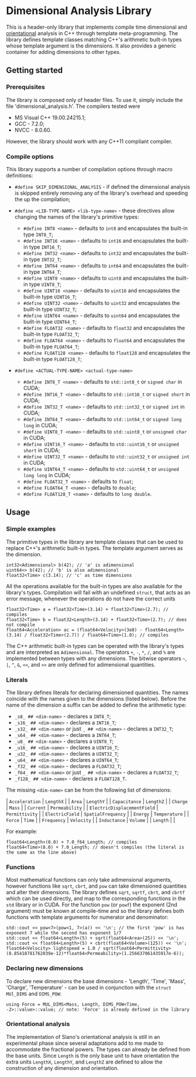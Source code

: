 # Dimensional Analysis Library

This is a header-only library that implements compile time dimensional and [orientational](https://en.wikipedia.org/wiki/Dimensional_analysis#Siano.27s_extension:_orientational_analysis) analysis in C++ through template meta-programming. The library defines template classes matching C++'s arithmetic built-in types whose template argument is the dimensions. It also provides a generic container for adding dimensions to other types.

## Getting started

### Prerequisites

The library is composed only of header files. To use it, simply include the file 'dimensional_analysis.h'. The compilers tested were

* MS Visual C++ 19.00.24215.1;
* GCC - 7.2.0;
* NVCC - 8.0.60.

However, the library should work with any C++11 compliant compiler.

### Compile options

This library supports a number of compilation options through macro definitions:

* `#define SKIP_DIMENSIONAL_ANALYSIS` - if defined the dimensional analysis is skipped entirely removing any of the library's overhead and speeding the up the compilation;

* `#define <LIB-TYPE-NAME> <lib-type-name>` - these directives allow changing the names of the library's primitive types:
  - `#define INT8 <name>` - defaults to `int8` and encapsulates the built-in type `INT8_T`;
  - `#define INT16 <name>` - defaults to `int16` and encapsulates the built-in type `INT16_T`;
  - `#define INT32 <name>` - defaults to `int32` and encapsulates the built-in type `INT32_T`;
  - `#define INT64 <name>` - defaults to `int64` and encapsulates the built-in type `INT64_T`;
  - `#define UINT8 <name>` - defaults to `uint8` and encapsulates the built-in type `UINT8_T`;
  - `#define UINT16 <name>` - defaults to `uint16` and encapsulates the built-in type `UINT16_T`;
  - `#define UINT32 <name>` - defaults to `uint32` and encapsulates the built-in type `UINT32_T`;
  - `#define UINT64 <name>` - defaults to `uint64` and encapsulates the built-in type `UINT64_T`;
  - `#define FLOAT32 <name>` - defaults to `float32` and encapsulates the built-in type `FLOAT32_T`;
  - `#define FLOAT64 <name>` - defaults to `float64` and encapsulates the built-in type `FLOAT64_T`;
  - `#define FLOAT128 <name>` - defaults to `float128` and encapsulates the built-in type `FLOAT128_T`;

* `#define <ACTUAL-TYPE-NAME> <actual-type-name>`
  - `#define INT8_T <name>` - defaults to `std::int8_t` or `signed char` in CUDA;
  - `#define INT16_T <name>` - defaults to `std::int16_t` or `signed short` in CUDA;
  - `#define INT32_T <name>` - defaults to `std::int32_t` or `signed int` in CUDA;
  - `#define INT64_T <name>` - defaults to `std::int64_t` or `signed long long` in CUDA;
  - `#define UINT8_T <name>` - defaults to `std::uint8_t` or `unsigned char` in CUDA;
  - `#define UINT16_T <name>` - defaults to `std::uint16_t` or `unsigned short` in CUDA;
  - `#define UINT32_T <name>` - defaults to `std::uint32_t` or `unsigned int` in CUDA;
  - `#define UINT64_T <name>` - defaults to `std::uint64_t` or `unsigned long long` in CUDA;
  - `#define FLOAT32_T <name>` - defaults to `float`;
  - `#define FLOAT64_T <name>` - defaults to `double`;
  - `#define FLOAT128_T <name>` - defaults to `long double`.


## Usage

### Simple examples

The primitive types in the library are template classes that can be used to replace C++'s arithmetic built-in types. The template argument serves as the dimension.

```
int32<Adimensional> b(42); // 'a' is adimensional
uint64<> b(42); // 'b' is also adimensional
float32<Time> c(3.14); // 'c' as time dimensions
```

All the operations available for the built-in types are also available for the library's types. Compilation will fail with an undefined `struct`, that acts as an error message, whenever the operations do not have the correct units

```
float32<Time> a = float32<Time>(3.14) + float32<Time>(2.7); // compiles
float32<Time> b = float32<Length>(3.14) + float32<Time>(2.7); // does not compile
float64<Acceleration> ac = (float64<Velocity>(3e8) - float64<Length>(3.14) / float32<Time>(2.7)) / float64<Time>(1.0); // compiles
```

The C++ arithmetic built-in types can be operated with the library's types and are interpreted as `Adimensional`. The operators `+`, `-`, `*`, `/`, and `%` are implemented between types with any dimensions. The bitwise operators `~`, `|`, `^`, `&`, `<<`, and `>>` are only defined for adimensional quantities.

### Literals

The library defines literals for declaring dimensioned quantities. The names coincide with the names given to the dimensions (listed below). Before the name of the dimension a suffix can be added to define the arithmetic type:

* `_s8_ ## <dim-name>` - declares a `INT8_T`;
* `_s16_ ## <dim-name>` - declares a `INT16_T`;
* `_s32_ ## <dim-name>` or just `_ ## <dim-name>` - declares a `INT32_T`;
* `_s64_ ## <dim-name>` - declares a `INT64_T`;
* `_u8_ ## <dim-name>` - declares a `UINT8_T`;
* `_u16_ ## <dim-name>` - declares a `UINT16_T`;
* `_u32_ ## <dim-name>` - declares a `UINT32_T`;
* `_u64_ ## <dim-name>` - declares a `UINT64_T`;
* `_f32_ ## <dim-name>` - declares a `FLOAT32_T`;
* `_f64_ ## <dim-name>` or just `_ ## <dim-name>` - declares a `FLOAT32_T`;
* `_f128_ ## <dim-name>` - declares a `FLOAT128_T`.

The missing `<dim-name>` can be from the following list of dimensions:

| `Acceleration`              | `LengthX`          |
| `Area`                      | `LengthY`          |
| `Capacitance`               | `LengthZ`          |
| `Charge`                    | `Mass`             |
| `Current`                   | `Permeability`     |
| `ElectricDisplacementField` | `Permittivity`     |
| `ElectricField`             | `SpatialFrequency` |
| `Energy`                    | `Temperature`      |
| `Force`                     | `Time`             |
| `Frequency`                 | `Velocity`         |
| `Inductance`                | `Volume`           |
| `Length`                    |                    |

For example:

```
float64<Length>(8.0) + 7.0_f64_Length; // compiles
float64<Time>(8.0) + 7.0_Length; // doesn't compiles (the literal is the same as the line above)
```

### Functions

Most mathematical functions can only take adimensional arguments, however functions like `sqrt`, `cbrt`, and `pow` can take dimensioned quantities and alter their dimensions. The library defines `sqrt`, `sqrtf`, `cbrt`, and `cbrtf` which can be used directly, and map to the corresponding functions in the `std` library or in CUDA.
For the function `pow` (or `powf`) the exponent (2nd argument) must be known at compile-time and so the library defines both functions with template arguments for numerator and denominator:

```
std::cout << pow<7>(pow<1, 7>(a)) << '\n'; // the first 'pow' is has exponent 7 while the second has exponent 1/7
std::cout << float64<Length>(5) + sqrt(float64<Area>(25)) << '\n';
std::cout << float64<Length>(5) + cbrt(float64<Volume>(125)) << '\n';
float64<Velocity> lightspeed = 1.0 / sqrt(float64<Permittivity>(8.85418781762039e-12)*float64<Permeability>(1.256637061435917e-6));
```

### Declaring new dimensions

To declare new dimensions the base dimensions - 'Length', 'Time', 'Mass', 'Charge', 'Temperature' - can be used in conjunction with the `struct` `MUl_DIMS` and `DIMS_POW`:

```
using Force = MUL_DIMS<Mass, Length, DIMS_POW<Time, -2>::value>::value; // note: 'Force' is already defined in the library
```

### Orientational analysis

The implementation of Siano's orientational analysis is still in an experimental phase since several adaptations add to me made to accommodate the fractional powers. The types can already be defined from the base units. Since `Length` is the only base unit to have orientation the extra units `LengthX`, `LengthY`, and `LengthZ` are defined to allow the construction of any dimension and orientation.
